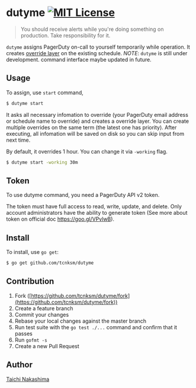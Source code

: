 # dutyme [![MIT License](http://img.shields.io/badge/license-MIT-blue.svg?style=flat-square)][license]

[license]: https://github.com/tcnksm/dutyme/blob/master/LICENSE

> You should receive alerts while you're doing something on production. Take responsibility for it.

`dutyme` assigns PagerDuty on-call to yourself temporarily while operation. It creates [override layer](https://support.pagerduty.com/hc/en-us/articles/202830170-Creating-and-Deleting-Overrides) on the existing schedule. *NOTE*: `dutyme` is still under development. command interface maybe updated in future.

## Usage

To assign, use `start` command,

```bash
$ dutyme start
```

It asks all necessary infomation to override (your PagerDuty email address or schedule name to override) 
and creates a override layer. You can create multiple overrides on the same term (the latest one has priority). After executing, all infomation will be saved on disk so you can skip input from next time.

By default, it overrides 1 hour. You can change it via `-working` flag.

```bash
$ dutyme start -working 30m
```

## Token

To use dutyme command, you need a PagerDuty API v2 token. 

The token must have full access to read, write, update, and delete. Only account administrators have the ability to generate token (See more about token on official doc https://goo.gl/VPvlwB).

## Install

To install, use `go get`:

```bash
$ go get github.com/tcnksm/dutyme
```

## Contribution

1. Fork ([https://github.com/tcnksm/dutyme/fork](https://github.com/tcnksm/dutyme/fork))
1. Create a feature branch
1. Commit your changes
1. Rebase your local changes against the master branch
1. Run test suite with the `go test ./...` command and confirm that it passes
1. Run `gofmt -s`
1. Create a new Pull Request

## Author

[Taichi Nakashima](https://github.com/tcnksm)
